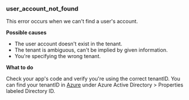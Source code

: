 ### user_account_not_found 
This error occurs when we can't find a user's account. 

**Possible causes**
* The user account doesn't exist in the tenant.
* The tenant is ambiguous, can't be implied by given information.
* You're specifying the wrong tenant.

**What to do** 

Check your app's code and verify you're using the correct tenantID. You can find your tenantID in [Azure](https://ms.portal.azure.com) under Azure Active Directory > Properties labeled Directory ID.
